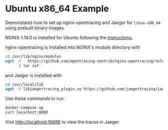 # Ubuntu x86_64 Example

Demonstates how to set up nginx-opentracing and Jaeger for `linux-x86_64` using
prebuilt binary images.

NGINX-1.14.0 is installed for Ubuntu following the [instructions](https://www.nginx.com/resources/wiki/start/topics/tutorials/install/#official-debian-ubuntu-packages).

nginx-opentracing is installed into NGINX's module directory with

```bash
cd /usr/lib/nginx/modules
wget -O - https://github.com/opentracing-contrib/nginx-opentracing/releases/download/v0.4.0/linux-amd64-nginx-1.14.0-ngx_http_module.so.tgz \
      | tar zxf -
```

and Jaeger is installed with

```bash
cd /usr/local/lib
wget -O libjaegertracing_plugin.so https://github.com/jaegertracing/jaeger-client-cpp/releases/download/v0.4.1/libjaegertracing_plugin.linux_amd64.so
```

Use these commands to run:

```bash
docker-compose up
curl localhost:8080
```

Visit <http://localhost:16686> to view the traces in Jaeger.
